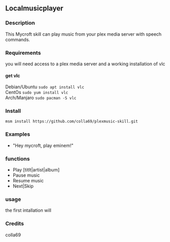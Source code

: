 ## Localmusicplayer

### Description

This Mycroft skill can play music from your plex media server with speech commands.

### Requirements
  you will need access to a plex media server and a working installation of vlc
  
  #### get vlc
  Debian/Ubuntu `sudo apt install vlc`  
  CentOs        `sudo yum install vlc`  
  Arch/Manjaro  `sudo pacman -S vlc`   
    
### Install
  `msm install https://github.com/colla69/plexmusic-skill.git`
  
### Examples
 - "Hey mycroft, play eminem!"

### functions
  - Play [titlt|artist|album]
  - Pause music
  - Resume music
  - Next|Skip

### usage
  the first intallation will

### Credits
colla69


